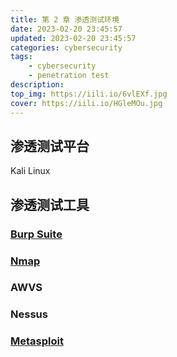 ```yaml
---
title: 第 2 章 渗透测试环境
date: 2023-02-20 23:45:57
updated: 2023-02-20 23:45:57
categories: cybersecurity 
tags:
    - cybersecurity
    - penetration test
description:
top_img: https://iili.io/6vlEXf.jpg
cover: https://iili.io/HGleMOu.jpg
---
```


## 渗透测试平台

Kali Linux

## 渗透测试工具

### [Burp Suite](/burp_suite/index/)

### [Nmap](/nmap/nmap_reference_guide/)

### AWVS

### Nessus

### [Metasploit]()

